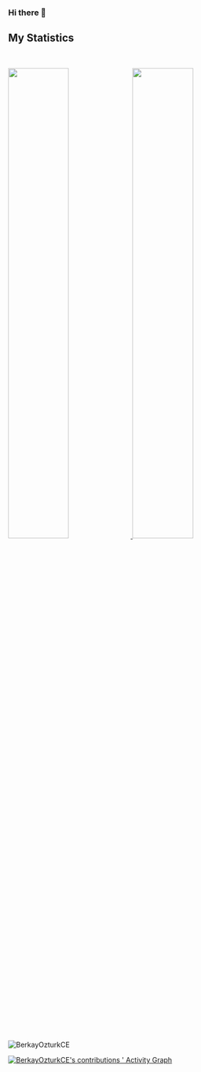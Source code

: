 ### Hi there 👋

<!--
**BerkayOzturkCE/BerkayOzturkCE** is a ✨ _special_ ✨ repository because its `README.md` (this file) appears on your GitHub profile.

Here are some ideas to get you started:

- 🔭 I’m currently working on ...
- 🌱 I’m currently learning ...
- 👯 I’m looking to collaborate on ...
- 🤔 I’m looking for help with ...
- 💬 Ask me about ...
- 📫 How to reach me: ...
- 😄 Pronouns: ...
- ⚡ Fun fact: ...
-->

## My Statistics

<br/>
<p align="left">
  <a href="https://github.com/BerkayOzturkCE">
  <img width="49.5%" src="https://github-readme-stats.vercel.app/api?username=BerkayOzturkCE&show_icons=true&theme=gruvbox&hide_border=true" />
    <img width="49.5%" src="https://github-readme-streak-stats.herokuapp.com/?user=BerkayOzturkCE&theme=gruvbox&hide_border=true" />
  </a>
</p>
<br>

<p><img align="center"
    src="https://github-readme-stats.vercel.app/api/top-langs?username=BerkayOzturkCE&show_icons=true&locale=en&&theme=gruvbox&bg_color=282828&hide_border=true&line=d1a01f&point=c58545"
    alt="BerkayOzturkCE" 
    hide_border=true&line=d1a01f&point=c58545
    bg_color=282828/></p>

[![BerkayOzturkCE's contributions ' Activity Graph](https://activity-graph.herokuapp.com/graph?username=BerkayOzturkCE&custom_title=BerkayOzturkCE's%20Contribution%20Graph&theme=gruvbox&bg_color=282828&hide_border=true&line=d1a01f&point=c58545)](https://github.com/BerkayOzturkCE)
